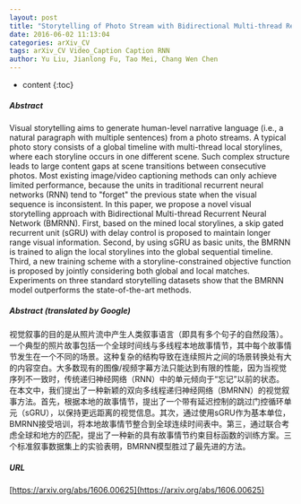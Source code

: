 ```yaml
---
layout: post
title: "Storytelling of Photo Stream with Bidirectional Multi-thread Recurrent Neural Network"
date: 2016-06-02 11:13:04
categories: arXiv_CV
tags: arXiv_CV Video_Caption Caption RNN
author: Yu Liu, Jianlong Fu, Tao Mei, Chang Wen Chen
---
```


* content
{:toc}

##### Abstract
Visual storytelling aims to generate human-level narrative language (i.e., a natural paragraph with multiple sentences) from a photo streams. A typical photo story consists of a global timeline with multi-thread local storylines, where each storyline occurs in one different scene. Such complex structure leads to large content gaps at scene transitions between consecutive photos. Most existing image/video captioning methods can only achieve limited performance, because the units in traditional recurrent neural networks (RNN) tend to "forget" the previous state when the visual sequence is inconsistent. In this paper, we propose a novel visual storytelling approach with Bidirectional Multi-thread Recurrent Neural Network (BMRNN). First, based on the mined local storylines, a skip gated recurrent unit (sGRU) with delay control is proposed to maintain longer range visual information. Second, by using sGRU as basic units, the BMRNN is trained to align the local storylines into the global sequential timeline. Third, a new training scheme with a storyline-constrained objective function is proposed by jointly considering both global and local matches. Experiments on three standard storytelling datasets show that the BMRNN model outperforms the state-of-the-art methods.

##### Abstract (translated by Google)
视觉叙事的目的是从照片流中产生人类叙事语言（即具有多个句子的自然段落）。一个典型的照片故事包括一个全球时间线与多线程本地故事情节，其中每个故事情节发生在一个不同的场景。这种复杂的结构导致在连续照片之间的场景转换处有大的内容空白。大多数现有的图像/视频字幕方法只能达到有限的性能，因为当视觉序列不一致时，传统递归神经网络（RNN）中的单元倾向于“忘记”以前的状态。在本文中，我们提出了一种新颖的双向多线程递归神经网络（BMRNN）的视觉叙事方法。首先，根据本地的故事情节，提出了一个带有延迟控制的跳过门控循环单元（sGRU），以保持更远距离的视觉信息。其次，通过使用sGRU作为基本单位，BMRNN接受培训，将本地故事情节整合到全球连续时间表中。第三，通过联合考虑全球和地方的匹配，提出了一种新的具有故事情节约束目标函数的训练方案。三个标准叙事数据集上的实验表明，BMRNN模型胜过了最先进的方法。

##### URL
[https://arxiv.org/abs/1606.00625](https://arxiv.org/abs/1606.00625)

